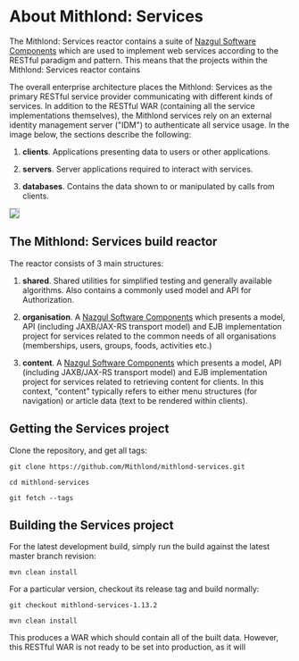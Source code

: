 # About Mithlond: Services

The Mithlond: Services reactor contains a suite of
[Nazgul Software Components](http://www.jguru.se/nazgul/nazgul_tools/current/theory/software_components.html)
which are used to implement web services according to the RESTful paradigm and pattern.
This means that the projects within the Mithlond: Services reactor contains

The overall enterprise architecture places the Mithlond: Services as the primary RESTful service
provider communicating with different kinds of services. In addition to the RESTful WAR (containing all the service
implementations themselves), the Mithlond services rely on an external identity management server ("IDM") to
authenticate all service usage. In the image below, the sections describe the following:

1. **clients**. Applications presenting data to users or other applications.

2. **servers**. Server applications required to interact with services.

3. **databases**. Contains the data shown to or manipulated by calls from clients.

<img src="images/plantuml/system_structure.png" style="border: solid DarkGray 1px;" />


## The Mithlond: Services build reactor

The reactor consists of 3 main structures:

1. **shared**. Shared utilities for simplified testing and generally available algorithms.
   Also contains a commonly used model and API for Authorization.
 
2. **organisation**. A [Nazgul Software Components](http://www.jguru.se/nazgul/nazgul_tools/current/theory/software_components.html)
   which presents a model, API (including JAXB/JAX-RS transport model) and EJB implementation project for services
   related to the common needs of all organisations (memberships, users, groups, foods, activities etc.)
   
3. **content**. A [Nazgul Software Components](http://www.jguru.se/nazgul/nazgul_tools/current/theory/software_components.html)
   which presents a model, API (including JAXB/JAX-RS transport model) and EJB implementation project for services
   related to retrieving content for clients. In this context, "content" typically refers to either menu structures
   (for navigation) or article data (text to be rendered within clients).

## Getting the Services project

Clone the repository, and get all tags:

```
git clone https://github.com/Mithlond/mithlond-services.git

cd mithlond-services

git fetch --tags
```

## Building the Services project

For the latest development build, simply run the build against the latest master branch revision:  

```
mvn clean install
```

For a particular version, checkout its release tag and build normally:
 
```
git checkout mithlond-services-1.13.2

mvn clean install
```

This produces a WAR which should contain all of the built data. However, this RESTful WAR is not
ready to be set into production, as it will